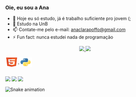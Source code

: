 ### Oie, eu sou a Ana 

- 🔭 Hoje eu só estudo, já é trabalho suficiente pro jovem (;
- 🌱 Estudo na UnB
- 📫 Contate-me pelo e-mail: anaclarapoffo@gmail.com
- ⚡ Fun fact: nunca estudei nada de programação

<div align="center">
  <a href="https://github.com/anapoffo">
  <img height="180em" src="https://github-readme-stats.vercel.app/api?username=anapoffo&show_icons=true&theme=dracula&include_all_commits=true&count_private=true"/>
  <img height="180em" src="https://github-readme-stats.vercel.app/api/top-langs/?username=anapoffo&layout=compact&langs_count=7&theme=dracula"/>
</div>
  <div style="display: inline_block"><br>
  <img align="center" alt="Rafa-HTML" height="30" width="40" src="https://raw.githubusercontent.com/devicons/devicon/master/icons/html5/html5-original.svg">
  <img align="center" alt="Rafa-Python" height="30" width="40" src="https://raw.githubusercontent.com/devicons/devicon/master/icons/python/python-original.svg">
  </div>
  
  ##
  
  <div> 
 <a href="https://discord.gg/anapoffo#7050" target="_blank"><img src="https://img.shields.io/badge/Discord-7289DA?style=for-the-badge&logo=discord&logoColor=white" target="_blank"></a> 
  <a href = "mailto:contatorafaballerini@gmail.com"><img src="https://img.shields.io/badge/-Gmail-%23333?style=for-the-badge&logo=gmail&logoColor=white" target="_blank"></a>
  <a href="https://www.linkedin.com/in/rafaella-ballerini-45875016a" target="_blank"><img src="https://img.shields.io/badge/-LinkedIn-%230077B5?style=for-the-badge&logo=linkedin&logoColor=white" target="_blank"></a> 
 
  ![Snake animation](https://github.com/anapoffo/anapoffo/blob/output/github-contribution-grid-snake.svg)
 
</div>
